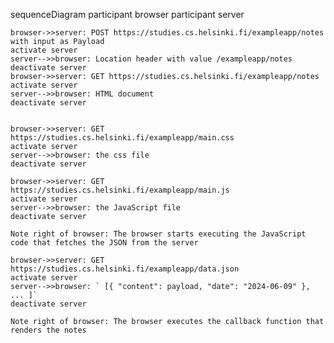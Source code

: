 sequenceDiagram
    participant browser
    participant server

    browser->>server: POST https://studies.cs.helsinki.fi/exampleapp/notes with input as Payload
    activate server
    server-->>browser: Location header with value /exampleapp/notes
    deactivate server
    browser->>server: GET https://studies.cs.helsinki.fi/exampleapp/notes
    activate server
    server-->>browser: HTML document
    deactivate server


    browser->>server: GET https://studies.cs.helsinki.fi/exampleapp/main.css
    activate server
    server-->>browser: the css file
    deactivate server

    browser->>server: GET https://studies.cs.helsinki.fi/exampleapp/main.js
    activate server
    server-->>browser: the JavaScript file
    deactivate server

    Note right of browser: The browser starts executing the JavaScript code that fetches the JSON from the server

    browser->>server: GET https://studies.cs.helsinki.fi/exampleapp/data.json
    activate server
    server-->>browser: ` [{ "content": payload, "date": "2024-06-09" }, ... ]`
    deactivate server

    Note right of browser: The browser executes the callback function that renders the notes
